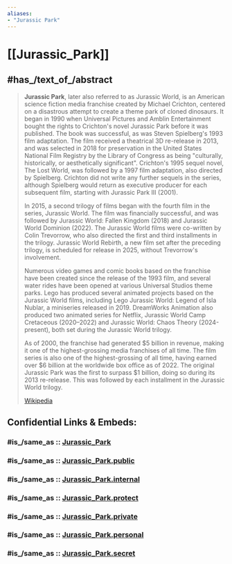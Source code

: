 ```yaml
---
aliases:
- "Jurassic Park"
---
```


# [[Jurassic_Park]] 


## #has_/text_of_/abstract 

> **Jurassic Park**, later also referred to as Jurassic World, is an American science fiction media franchise 
> created by Michael Crichton, centered on a disastrous attempt to create a theme park of cloned dinosaurs. 
> It began in 1990 when Universal Pictures and Amblin Entertainment bought the rights to Crichton's novel Jurassic Park before it was published. The book was successful, as was Steven Spielberg's 1993 film adaptation. The film received a theatrical 3D re-release in 2013, and was selected in 2018 for preservation in the United States National Film Registry by the Library of Congress as being "culturally, historically, or aesthetically significant". Crichton's 1995 sequel novel, The Lost World, was followed by a 1997 film adaptation, also directed by Spielberg. Crichton did not write any further sequels in the series, although Spielberg would return as executive producer for each subsequent film, starting with Jurassic Park III (2001).
>
> In 2015, a second trilogy of films began with the fourth film in the series, Jurassic World. The film was financially successful, and was followed by Jurassic World: Fallen Kingdom (2018) and Jurassic World Dominion (2022). The Jurassic World films were co-written by Colin Trevorrow, who also directed the first and third installments in the trilogy. Jurassic World Rebirth, a new film set after the preceding trilogy, is scheduled for release in 2025, without Trevorrow's involvement.
>
> Numerous video games and comic books based on the franchise have been created since the release of the 1993 film, and several water rides have been opened at various Universal Studios theme parks. Lego has produced several animated projects based on the Jurassic World films, including Lego Jurassic World: Legend of Isla Nublar, a miniseries released in 2019. DreamWorks Animation also produced two animated series for Netflix, Jurassic World Camp Cretaceous (2020–2022) and Jurassic World: Chaos Theory (2024-present), both set during the Jurassic World trilogy.
>
> As of 2000, the franchise had generated $5 billion in revenue, making it one of the highest-grossing media franchises of all time. The film series is also one of the highest-grossing of all time, having earned over $6 billion at the worldwide box office as of 2022. The original Jurassic Park was the first to surpass $1 billion, doing so during its 2013 re-release. This was followed by each installment in the Jurassic World trilogy.
>
> [Wikipedia](https://en.wikipedia.org/wiki/Jurassic%20Park) 


## Confidential Links & Embeds: 

### #is_/same_as :: [Jurassic_Park](Jurassic_Park.md) 

### #is_/same_as :: [Jurassic_Park.public](/_public/Society/Communication/Media/Movie/Actor/US_Actor/Jurassic_Park.public.md) 

### #is_/same_as :: [Jurassic_Park.internal](/_internal/Society/Communication/Media/Movie/Actor/US_Actor/Jurassic_Park.internal.md) 

### #is_/same_as :: [Jurassic_Park.protect](/_protect/Society/Communication/Media/Movie/Actor/US_Actor/Jurassic_Park.protect.md) 

### #is_/same_as :: [Jurassic_Park.private](/_private/Society/Communication/Media/Movie/Actor/US_Actor/Jurassic_Park.private.md) 

### #is_/same_as :: [Jurassic_Park.personal](/_personal/Society/Communication/Media/Movie/Actor/US_Actor/Jurassic_Park.personal.md) 

### #is_/same_as :: [Jurassic_Park.secret](/_secret/Society/Communication/Media/Movie/Actor/US_Actor/Jurassic_Park.secret.md)

